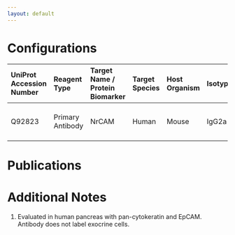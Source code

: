 ```yaml
---
layout: default
---
```


# Configurations

| UniProt Accession Number   | Reagent Type     | Target Name / Protein Biomarker   | Target Species   | Host Organism   | Isotype   | Clonality   | Vendor    |   Catalog Number | Conjugate    | RRID       | Availability   | Method                 | Tissue Preservation               | Target Tissue   | Tissue State   | Detergent         | Antigen Retrieval Conditions   | Dye Inactivation Conditions   | Recommend   | Agree               | Disagree   | Contributor         | Notes       |
|:---------------------------|:-----------------|:----------------------------------|:-----------------|:----------------|:----------|:------------|:----------|-----------------:|:-------------|:-----------|:---------------|:-----------------------|:----------------------------------|:----------------|:---------------|:------------------|:-------------------------------|:------------------------------|:------------|:--------------------|:-----------|:--------------------|:------------|
| Q92823                     | Primary Antibody | NrCAM                             | Human            | Mouse           | IgG2a     | N343/26     | BioLegend |           821602 | Unconjugated | AB_2734588 | Stock          | Multiplexed 2D Imaging | 1:4 Cytofix/Cytoperm Fixed Frozen | Pancreas        | NA             | 0.3% Triton-X-100 | NA                             | NA                            | No          | [0000-0002-3882-457X](https://orcid.org/0000-0002-3882-457X) | NA         | [0000-0002-3882-457X](https://orcid.org/0000-0002-3882-457X) | [1](#notes) |

# Publications



# Additional Notes

<a name="notes"></a>
1. Evaluated in human pancreas with pan-cytokeratin and EpCAM. Antibody does not label exocrine cells.
